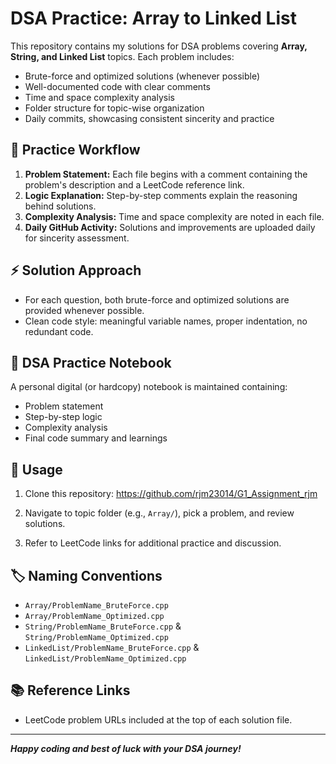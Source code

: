 # DSA Practice: Array to Linked List

This repository contains my solutions for DSA problems covering **Array, String, and Linked List** topics. Each problem includes:
- Brute-force and optimized solutions (whenever possible)
- Well-documented code with clear comments
- Time and space complexity analysis
- Folder structure for topic-wise organization
- Daily commits, showcasing consistent sincerity and practice


## 📝 Practice Workflow
1. **Problem Statement:** Each file begins with a comment containing the problem's description and a LeetCode reference link.
2. **Logic Explanation:** Step-by-step comments explain the reasoning behind solutions.
3. **Complexity Analysis:** Time and space complexity are noted in each file.
4. **Daily GitHub Activity:** Solutions and improvements are uploaded daily for sincerity assessment.

## ⚡ Solution Approach
- For each question, both brute-force and optimized solutions are provided whenever possible.
- Clean code style: meaningful variable names, proper indentation, no redundant code.

## 📒 DSA Practice Notebook
A personal digital (or hardcopy) notebook is maintained containing:
- Problem statement
- Step-by-step logic
- Complexity analysis
- Final code summary and learnings

## 🚀 Usage
1. Clone this repository: https://github.com/rjm23014/G1_Assignment_rjm

2. Navigate to topic folder (e.g., `Array/`), pick a problem, and review solutions.
3. Refer to LeetCode links for additional practice and discussion.

## 🏷️ Naming Conventions
- `Array/ProblemName_BruteForce.cpp`
- `Array/ProblemName_Optimized.cpp`
- `String/ProblemName_BruteForce.cpp` & `String/ProblemName_Optimized.cpp`
- `LinkedList/ProblemName_BruteForce.cpp` & `LinkedList/ProblemName_Optimized.cpp`

## 📚 Reference Links
- LeetCode problem URLs included at the top of each solution file.

---

**_Happy coding and best of luck with your DSA journey!_**

